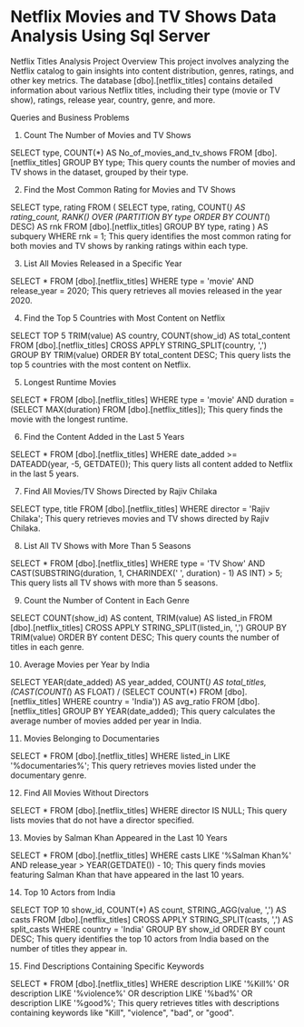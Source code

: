 # Netflix Movies and TV Shows Data Analysis Using Sql Server 
Netflix Titles Analysis Project
Overview
This project involves analyzing the Netflix catalog to gain insights into content distribution, genres, ratings, and other key metrics. The database [dbo].[netflix_titles] contains detailed information about various Netflix titles, including their type (movie or TV show), ratings, release year, country, genre, and more.

Queries and Business Problems
1. Count The Number of Movies and TV Shows


SELECT type, COUNT(*) AS No_of_movies_and_tv_shows
FROM [dbo].[netflix_titles]
GROUP BY type;
This query counts the number of movies and TV shows in the dataset, grouped by their type.

2. Find the Most Common Rating for Movies and TV Shows


SELECT type, rating
FROM (
    SELECT type, rating, COUNT(*) AS rating_count,
           RANK() OVER (PARTITION BY type ORDER BY COUNT(*) DESC) AS rnk
    FROM [dbo].[netflix_titles]
    GROUP BY type, rating
) AS subquery
WHERE rnk = 1;
This query identifies the most common rating for both movies and TV shows by ranking ratings within each type.

3. List All Movies Released in a Specific Year


SELECT * FROM [dbo].[netflix_titles]
WHERE type = 'movie' AND release_year = 2020;
This query retrieves all movies released in the year 2020.

4. Find the Top 5 Countries with Most Content on Netflix


SELECT TOP 5 
    TRIM(value) AS country, 
    COUNT(show_id) AS total_content
FROM [dbo].[netflix_titles]
CROSS APPLY STRING_SPLIT(country, ',')
GROUP BY TRIM(value)
ORDER BY total_content DESC;
This query lists the top 5 countries with the most content on Netflix.

5. Longest Runtime Movies


SELECT * FROM [dbo].[netflix_titles]
WHERE type = 'movie' AND duration = (SELECT MAX(duration) FROM [dbo].[netflix_titles]);
This query finds the movie with the longest runtime.

6. Find the Content Added in the Last 5 Years


SELECT * 
FROM [dbo].[netflix_titles]
WHERE date_added >= DATEADD(year, -5, GETDATE());
This query lists all content added to Netflix in the last 5 years.

7. Find All Movies/TV Shows Directed by Rajiv Chilaka


SELECT type, title
FROM [dbo].[netflix_titles]
WHERE director = 'Rajiv Chilaka';
This query retrieves movies and TV shows directed by Rajiv Chilaka.

8. List All TV Shows with More Than 5 Seasons


SELECT *
FROM [dbo].[netflix_titles]
WHERE type = 'TV Show'
AND CAST(SUBSTRING(duration, 1, CHARINDEX(' ', duration) - 1) AS INT) > 5;
This query lists all TV shows with more than 5 seasons.

9. Count the Number of Content in Each Genre


SELECT COUNT(show_id) AS content,
       TRIM(value) AS listed_in
FROM [dbo].[netflix_titles]
CROSS APPLY STRING_SPLIT(listed_in, ',')
GROUP BY TRIM(value)
ORDER BY content DESC;
This query counts the number of titles in each genre.

10. Average Movies per Year by India


SELECT 
    YEAR(date_added) AS year_added, 
    COUNT(*) AS total_titles,
    (CAST(COUNT(*) AS FLOAT) / 
     (SELECT COUNT(*) FROM [dbo].[netflix_titles] WHERE country = 'India')) AS avg_ratio
FROM [dbo].[netflix_titles]
GROUP BY YEAR(date_added);
This query calculates the average number of movies added per year in India.

11. Movies Belonging to Documentaries


SELECT * FROM [dbo].[netflix_titles]
WHERE listed_in LIKE '%documentaries%';
This query retrieves movies listed under the documentary genre.

12. Find All Movies Without Directors


SELECT * FROM [dbo].[netflix_titles]
WHERE director IS NULL;
This query lists movies that do not have a director specified.

13. Movies by Salman Khan Appeared in the Last 10 Years


SELECT * 
FROM [dbo].[netflix_titles]
WHERE casts LIKE '%Salman Khan%'
AND release_year > YEAR(GETDATE()) - 10;
This query finds movies featuring Salman Khan that have appeared in the last 10 years.

14. Top 10 Actors from India


SELECT TOP 10 
    show_id,
    COUNT(*) AS count,
    STRING_AGG(value, ',') AS casts
FROM [dbo].[netflix_titles]
CROSS APPLY STRING_SPLIT(casts, ',') AS split_casts
WHERE country = 'India'
GROUP BY show_id
ORDER BY count DESC;
This query identifies the top 10 actors from India based on the number of titles they appear in.

15. Find Descriptions Containing Specific Keywords


SELECT * FROM [dbo].[netflix_titles]
WHERE description LIKE '%Kill%' OR 
      description LIKE '%violence%' OR
      description LIKE '%bad%' OR
      description LIKE '%good%';
This query retrieves titles with descriptions containing keywords like "Kill", "violence", "bad", or "good".


